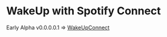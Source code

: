 # WakeUp with Spotify Connect

Early Alpha v0.0.0.0.1  => [WakeUpConnect](https://wakeupconnect.herokuapp.com)